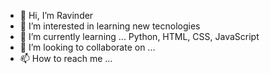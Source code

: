 - 👋 Hi, I’m Ravinder
- 👀 I’m interested in learning new tecnologies
- 🌱 I’m currently learning ... Python, HTML, CSS, JavaScript
- 💞️ I’m looking to collaborate on ...
- 📫 How to reach me ...

<!---
ravinder6183/ravinder6183 is a ✨ special ✨ repository because its `README.md` (this file) appears on your GitHub profile.
You can click the Preview link to take a look at your changes.
--->
